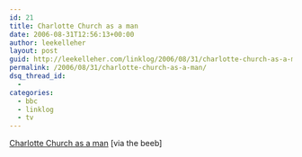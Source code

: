 ```yaml
---
id: 21
title: Charlotte Church as a man
date: 2006-08-31T12:56:13+00:00
author: leekelleher
layout: post
guid: http://leekelleher.com/linklog/2006/08/31/charlotte-church-as-a-man/
permalink: /2006/08/31/charlotte-church-as-a-man/
dsq_thread_id:
  - 
categories:
  - bbc
  - linklog
  - tv
---
```

[Charlotte Church as a man](http://news.bbc.co.uk/1/shared/spl/hi/pop_ups/06/entertainment_enl_1157018860/html/1.stm) [via the beeb]